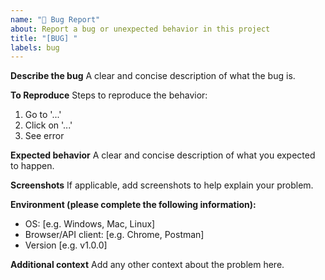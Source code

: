 ```yaml
---
name: "🐛 Bug Report"
about: Report a bug or unexpected behavior in this project
title: "[BUG] "
labels: bug
---
```


**Describe the bug**
A clear and concise description of what the bug is.

**To Reproduce**
Steps to reproduce the behavior:
1. Go to '...'
2. Click on '...'
3. See error

**Expected behavior**
A clear and concise description of what you expected to happen.

**Screenshots**
If applicable, add screenshots to help explain your problem.

**Environment (please complete the following information):**
- OS: [e.g. Windows, Mac, Linux]
- Browser/API client: [e.g. Chrome, Postman]
- Version [e.g. v1.0.0]

**Additional context**
Add any other context about the problem here.